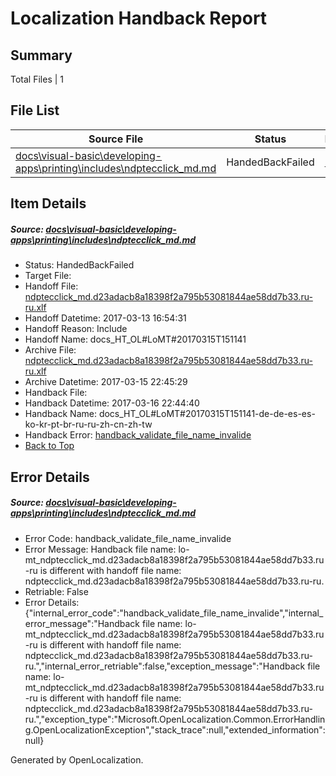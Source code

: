 # <a name='report-top'></a> Localization Handback Report

## Summary
 Total Files | 1

## File List
 Source File | Status | Details 
 ----------- | ------ | ------- 
 [docs\visual-basic\developing-apps\printing\includes\ndptecclick_md.md](https://github.com/dotnet/docs/blob/a06bd2a17f1d6c7308fa6337c866c1ca2e7281c0/docs/visual-basic/developing-apps/printing/includes/ndptecclick_md.md) | HandedBackFailed | [Details](#0d7cdb4487464eccfebd09792c1cbb4d78acd56a3488)

## Item Details
##### <a name='0d7cdb4487464eccfebd09792c1cbb4d78acd56a3488'></a> Source: [docs\visual-basic\developing-apps\printing\includes\ndptecclick_md.md](https://github.com/dotnet/docs/blob/a06bd2a17f1d6c7308fa6337c866c1ca2e7281c0/docs/visual-basic/developing-apps/printing/includes/ndptecclick_md.md)
* Status: HandedBackFailed
* Target File: 
* Handoff File: [ndptecclick_md.d23adacb8a18398f2a795b53081844ae58dd7b33.ru-ru.xlf](https://github.com/dotnet/docs.handoff/blob/0f1929ab98d0977dc5cf9f211c381570429ce92f/ol-handoff/dotnet/docs.ru-ru/master/vbcs_lo-mt/ndptecclick_md.d23adacb8a18398f2a795b53081844ae58dd7b33.ru-ru.xlf)
* Handoff Datetime: 2017-03-13 16:54:31
* Handoff Reason: Include
* Handoff Name: docs_HT_OL#LoMT#20170315T151141
* Archive File: [ndptecclick_md.d23adacb8a18398f2a795b53081844ae58dd7b33.ru-ru.xlf](https://github.com/dotnet/docs.handoff/blob/f615559ab8b9fe68aa2c77a3fe055408e7fac0e4/ol-archive/dotnet/docs.ru-ru/master/vbcs_lo-mt/ndptecclick_md.d23adacb8a18398f2a795b53081844ae58dd7b33.ru-ru.xlf)
* Archive Datetime: 2017-03-15 22:45:29
* Handback File: 
* Handback Datetime: 2017-03-16 22:44:40
* Handback Name: docs_HT_OL#LoMT#20170315T151141-de-de-es-es-ko-kr-pt-br-ru-ru-zh-cn-zh-tw
* Handback Error: [handback_validate_file_name_invalide](#0d7cdb4487464eccfebd09792c1cbb4d78acd56a3488handback_validate_file_name_invalide)
* [Back to Top](#report-top)


## Error Details
##### <a name='0d7cdb4487464eccfebd09792c1cbb4d78acd56a3488handback_validate_file_name_invalide'></a> Source: [docs\visual-basic\developing-apps\printing\includes\ndptecclick_md.md](#0d7cdb4487464eccfebd09792c1cbb4d78acd56a3488)
* Error Code: handback_validate_file_name_invalide
* Error Message: Handback file name: lo-mt_ndptecclick_md.d23adacb8a18398f2a795b53081844ae58dd7b33.ru-ru is different with handoff file name: ndptecclick_md.d23adacb8a18398f2a795b53081844ae58dd7b33.ru-ru.
* Retriable: False
* Error Details: {"internal_error_code":"handback_validate_file_name_invalide","internal_error_message":"Handback file name: lo-mt_ndptecclick_md.d23adacb8a18398f2a795b53081844ae58dd7b33.ru-ru is different with handoff file name: ndptecclick_md.d23adacb8a18398f2a795b53081844ae58dd7b33.ru-ru.","internal_error_retriable":false,"exception_message":"Handback file name: lo-mt_ndptecclick_md.d23adacb8a18398f2a795b53081844ae58dd7b33.ru-ru is different with handoff file name: ndptecclick_md.d23adacb8a18398f2a795b53081844ae58dd7b33.ru-ru.","exception_type":"Microsoft.OpenLocalization.Common.ErrorHandling.OpenLocalizationException","stack_trace":null,"extended_information":null}


Generated by OpenLocalization.
